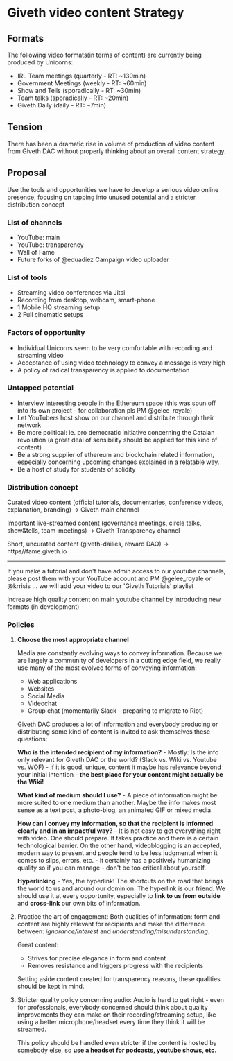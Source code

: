 # Giveth video content Strategy

## Formats
The following video formats(in terms of content) are currently being produced by Unicorns:
  - IRL Team meetings (quarterly - RT: ~130min)
  - Government Meetings (weekly - RT: ~60min)
  - Show and Tells (sporadically - RT: ~30min)
  - Team talks (sporadically - RT: ~20min)
  - Giveth Daily (daily - RT: ~7min)

## Tension
There has been a dramatic rise in volume of production of video content from Giveth DAC without properly thinking about an overall content strategy.

## Proposal
Use the tools and opportunities we have to develop a serious video online presence, focusing on tapping into unused potential and a stricter distribution concept

### List of channels
  - YouTube: main
  - YouTube: transparency
  - Wall of Fame
  - Future forks of @eduadiez Campaign video uploader

### List of tools
  - Streaming video conferences via Jitsi
  - Recording from desktop, webcam, smart-phone
  - 1 Mobile HQ streaming setup
  - 2 Full cinematic setups

### Factors of opportunity
  - Individual Unicorns seem to be very comfortable with recording and streaming video
  - Acceptance of using video technology to convey a message is very high
  - A policy of radical transparency is applied to documentation

### Untapped potential
  - Interview interesting people in the Ethereum space (this was spun off into its own project - for collaboration pls PM @gelee_royale)
  - Let YouTubers host show on our channel and distribute through their network
  - Be more political: ie. pro democratic initiative concerning the Catalan revolution (a great deal of sensibility should be applied for this kind of content)
  - Be a strong supplier of ethereum and blockchain related information, especially concerning upcoming changes explained in a relatable way.
  - Be a host of study for students of solidity

### Distribution concept
Curated video content (official tutorials, documentaries, conference videos, explanation, branding) -> Giveth main channel

Important live-streamed content (governance meetings, circle talks, show&tells, team-meetings) -> Giveth Transparency channel

Short, uncurated content (giveth-dailies, reward DAO) -> https//fame.giveth.io

---

If you make a tutorial and don't have admin access to our youtube channels, please post them with your YouTube account and PM @gelee_royale or @krrisis ... we will add your video to our 'Giveth Tutorials' playlist

Increase high quality content on main youtube channel by introducing new formats (in development)

### Policies
  1. **Choose the most appropriate channel**

      Media are constantly evolving ways to convey information. Because we are largely a community of developers in a cutting edge field, we really use many of the most evolved forms of conveying information:
        - Web applications
        - Websites
        - Social Media
        - Videochat
        - Group chat (momentarily Slack - preparing to migrate to Riot)

      Giveth DAC produces a lot of information and everybody producing or distributing some kind of content is invited to ask themselves these questions:

        **Who is the intended recipient of my information?** - Mostly: Is the info only relevant for Giveth DAC or the world? (Slack vs. Wiki vs. Youtube vs. WOF)  - if it is good, unique, content it maybe has relevance beyond your initial intention - **the best place for your content might actually be the Wiki!**

        **What kind of medium should I use?** - A piece of information might be more suited to one medium than another. Maybe the info makes most sense as a text post, a photo-blog, an animated GIF or mixed media.

        **How can I convey my information, so that the recipient is informed clearly and in an impactful way?** - It is not easy to get everything right with video. One should prepare. It takes practice and there is a certain technological barrier. On the other hand, videoblogging is an accepted, modern way to present and people tend to be less judgmental when it comes to slips, errors, etc. - it certainly has a positively humanizing quality so if you can manage - don't be too critical about yourself.

        **Hyperlinking** - Yes, the hyperlink! The shortcuts on the road that brings the world to us and around our dominion. The hyperlink is our friend. We should use it at every opportunity, especially to **link to us from outside** and **cross-link** our own bits of information.

  2. Practice the art of engagement:
      Both qualities of information: form and content are highly relevant for recipients and make the difference between: *ignorance/interest* and *understanding/misunderstanding*.

      Great content:
        - Strives for precise elegance in form and content
        - Removes resistance and triggers progress with the recipients

      Setting aside content created for transparency reasons, these qualities should be kept in mind.

  3. Stricter quality policy concerning audio:
      Audio is hard to get right - even for professionals, everybody concerned should think about quality improvements they can make on their recording/streaming setup, like using a better microphone/headset every time they think it will be streamed.

      This policy should be handled even stricter if the content is hosted by somebody else, so **use a headset for podcasts, youtube shows, etc.**
